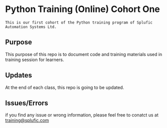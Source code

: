 # Python Training (Online) Cohort One
	This is our first cohort of the Python training program of Splufic Automation Systems Ltd.


## Purpose 

This purpose of this repo is to document code and training materials used in training session for learners.

## Updates 

At the end of each class, this repo is going to be updated.

## Issues/Errors

if you find any issue or wrong information, please feel free to conatct us at training@splufic.com